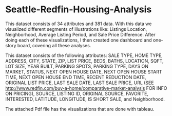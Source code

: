 # Seattle-Redfin-Housing-Analysis

This dataset consists of 34 attributes and 381 data. With this data we visualized different segments of illustrations like: Listings Location, Neighborhood, Average Listing Period, and Sale Price Difference. After doing each of these visualizations, I then created one dashboard and one-story board, covering all these analyses.

This dataset consists of the following attributes: SALE TYPE, HOME TYPE, ADDRESS, CITY, STATE, ZIP, LIST PRICE, BEDS, BATHS, LOCATION, SQFT, LOT SIZE, YEAR BUILT, PARKING SPOTS, PARKING TYPE, DAYS ON MARKET, STATUS, NEXT OPEN HOUSE DATE, NEXT OPEN HOUSE START TIME, NEXT OPEN HOUSE END TIME, RECENT REDUCTION DATE, ORIGINAL LIST PRICE, LAST SALE DATE, LAST SALE PRICE, URL (SEE http://www.redfin.com/buy-a-home/comparative-market-analysis FOR INFO ON PRICING), SOURCE, LISTING ID, ORIGINAL SOURCE, FAVORITE, INTERESTED, LATITUDE, LONGITUDE, IS SHORT SALE, and Neighborhood.

The attached Pdf file has the visualizations that are done with tableau.
